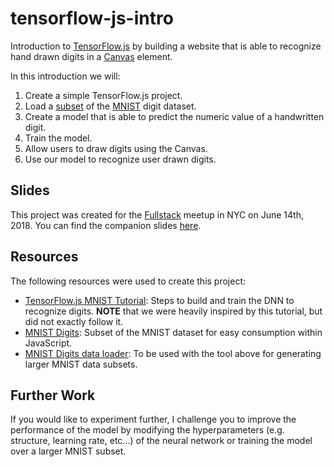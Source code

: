 # tensorflow-js-intro

Introduction to [TensorFlow.js](https://js.tensorflow.org/) by building a website that
is able to recognize hand drawn digits in a [Canvas](https://developer.mozilla.org/en-US/docs/Web/API/Canvas_API)
element.

In this introduction we will:
1. Create a simple TensorFlow.js project.
1. Load a [subset](https://github.com/cazala/mnist/) of the [MNIST](http://yann.lecun.com/exdb/mnist/) digit dataset.
1. Create a model that is able to predict the numeric value of a handwritten digit.
1. Train the model.
1. Allow users to draw digits using the Canvas.
1. Use our model to recognize user drawn digits.

## Slides

This project was created for the [Fullstack](https://www.meetup.com/javascript-full-stack-development/) meetup in NYC on June 14th, 2018. You can find the companion slides [here](https://docs.google.com/presentation/d/1kD5ZWJ5OJZf8S08TQtUwBE9166sIOT-bwbtOu0iZSWs/edit?usp=sharing).

## Resources

The following resources were used to create this project:

- [TensorFlow.js MNIST Tutorial](https://js.tensorflow.org/tutorials/mnist.html): Steps to build and train the DNN to recognize digits. **NOTE** that we
were heavily inspired by this tutorial, but did not exactly follow it.
- [MNIST Digits](https://github.com/cazala/mnist/): Subset of the MNIST dataset for easy consumption within JavaScript.
- [MNIST Digits data loader](https://github.com/ApelSYN/mnist_dl): To be used with the tool above for generating larger MNIST data subsets.

## Further Work

If you would like to experiment further, I challenge you to improve the performance of the model by
modifying the hyperparameters (e.g. structure, learning rate, etc...) of the neural network or training
the model over a larger MNIST subset.

